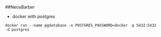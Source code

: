 ##NeosBarber



- docker with postgres
 ```
 docker run --name pgdatabase -e POSTGRES_PASSWORD=docker -p 5432:5432 -d postgres 
 ```
 